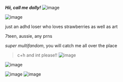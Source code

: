  ***Hii, call me dolly!*** ![image](https://github.com/user-attachments/assets/c96282f7-b69b-4193-a268-b016d537092f)

![image](https://github.com/user-attachments/assets/3f1adf8b-e934-40b3-9b84-b202f6898c1c)

just an adhd loser who loves strawberries as well as art

7teen, aussie, any prns

*super multifandom*, you will catch me all over the place

> c+h and int please!! ![image](https://github.com/user-attachments/assets/babd3229-c4a4-4464-8390-c1188dd3bfaa)

![image](https://github.com/user-attachments/assets/3f1adf8b-e934-40b3-9b84-b202f6898c1c)

![image](https://github.com/user-attachments/assets/78521368-cc0c-4d67-8329-eae920029343) ![image](https://github.com/user-attachments/assets/add90cc1-9ec2-4cfe-89f0-59238e7b0f7b)
